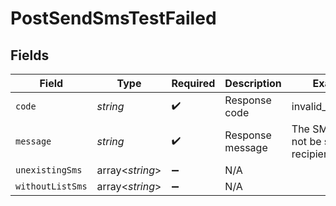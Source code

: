 # PostSendSmsTestFailed


## Fields

| Field                                       | Type                                        | Required                                    | Description                                 | Example                                     |
| ------------------------------------------- | ------------------------------------------- | ------------------------------------------- | ------------------------------------------- | ------------------------------------------- |
| `code`                                      | *string*                                    | :heavy_check_mark:                          | Response code                               | invalid_parameter                           |
| `message`                                   | *string*                                    | :heavy_check_mark:                          | Response message                            | The SMS could not be sent to all recipients |
| `unexistingSms`                             | array<*string*>                             | :heavy_minus_sign:                          | N/A                                         |                                             |
| `withoutListSms`                            | array<*string*>                             | :heavy_minus_sign:                          | N/A                                         |                                             |